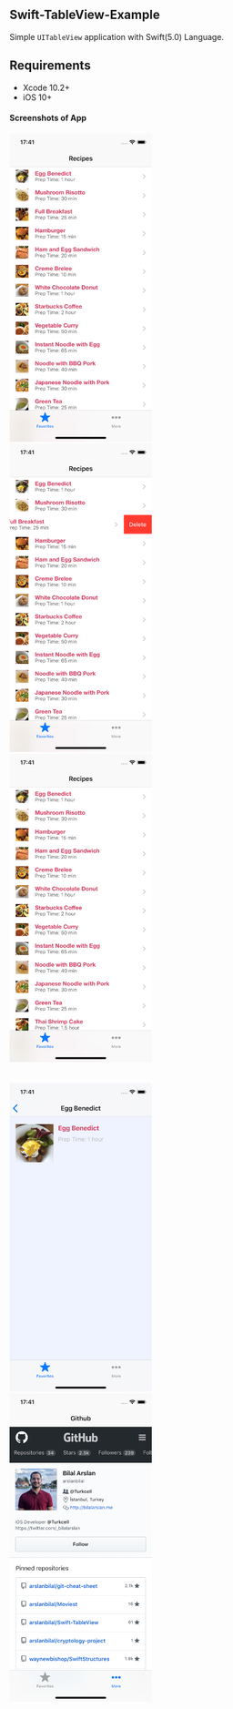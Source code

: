 ## Swift-TableView-Example

Simple `UITableView` application with Swift(5.0) Language.

## Requirements
- Xcode 10.2+
- iOS 10+

#### Screenshots of App
<img src="ScreenShots/img1.png" height="542" width="250">&nbsp;
<img src="ScreenShots/img2.png" height="542" width="250">&nbsp;
<img src="ScreenShots/img3.png" height="542" width="250"><br>
<br><br>
<img src="ScreenShots/img4.png" height="542" width="250">&nbsp;
<img src="ScreenShots/img5.png" height="542" width="250">&nbsp;
